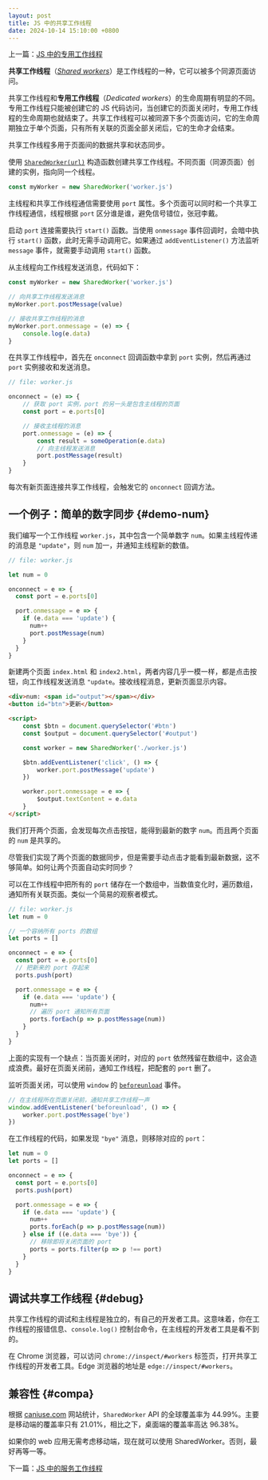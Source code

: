 ```yaml
---
layout: post
title: JS 中的共享工作线程
date: 2024-10-14 15:10:00 +0800
---
```


上一篇：[JS 中的专用工作线程](https://www.1zh.tech/2024/10/12/dedicated-worker.html)

**共享工作线程**（*[Shared workers](https://developer.mozilla.org/en-US/docs/Web/API/SharedWorker)*）是工作线程的一种，它可以被多个同源页面访问。

共享工作线程和**专用工作线程**（*Dedicated workers*）的生命周期有明显的不同。专用工作线程只能被创建它的 JS 代码访问，当创建它的页面关闭时，专用工作线程的生命周期也就结束了。共享工作线程可以被同源下多个页面访问，它的生命周期独立于单个页面，只有所有关联的页面全部关闭后，它的生命才会结束。

共享工作线程多用于页面间的数据共享和状态同步。

使用 [`SharedWorker(url)`](https://developer.mozilla.org/en-US/docs/Web/API/SharedWorker/SharedWorker) 构造函数创建共享工作线程。不同页面（同源页面）创建的实例，指向同一个线程。

```js
const myWorker = new SharedWorker('worker.js')
```

主线程和共享工作线程通信需要使用 `port` 属性。多个页面可以同时和一个共享工作线程通信，线程根据 `port` 区分谁是谁，避免信号错位，张冠李戴。

启动 `port` 连接需要执行 `start()` 函数。当使用 `onmessage` 事件回调时，会暗中执行 `start()` 函数，此时无需手动调用它。如果通过 `addEventListener()` 方法监听 `message` 事件，就需要手动调用 `start()` 函数。

从主线程向工作线程发送消息，代码如下：

```js
const myWorker = new SharedWorker('worker.js')

// 向共享工作线程发送消息
myWorker.port.postMessage(value)

// 接收共享工作线程的消息
myWorker.port.onmessage = (e) => {
    console.log(e.data)
}
```

在共享工作线程中，首先在 `onconnect` 回调函数中拿到 `port` 实例，然后再通过 `port` 实例接收和发送消息。

```js
// file: worker.js

onconnect = (e) => {
    // 获取 port 实例，port 的另一头是包含主线程的页面
    const port = e.ports[0]

    // 接收主线程的消息
    port.onmessage = (e) => {
        const result = someOperation(e.data)
        // 向主线程发送消息
        port.postMessage(result)
    }
}
```

每次有新页面连接共享工作线程，会触发它的 `onconnect` 回调方法。

## 一个例子：简单的数字同步 {#demo-num}

我们编写一个工作线程 `worker.js`，其中包含一个简单数字 `num`。如果主线程传递的消息是 `"update"`，则 `num` 加一，并通知主线程新的数值。

```js
// file: worker.js

let num = 0

onconnect = e => {
  const port = e.ports[0]

  port.onmessage = e => {
    if (e.data === 'update') {
      num++
      port.postMessage(num)
    }
  }
}
```

新建两个页面 `index.html` 和 `index2.html`，两者内容几乎一模一样，都是点击按钮，向工作线程发送消息 `"update`。接收线程消息，更新页面显示内容。

```html
<div>num: <span id="output"></span></div>
<button id="btn">更新</button>

<script>
    const $btn = document.querySelector('#btn')
    const $output = document.querySelector('#output')

    const worker = new SharedWorker('./worker.js')

    $btn.addEventListener('click', () => {
        worker.port.postMessage('update')
    })

    worker.port.onmessage = e => {
        $output.textContent = e.data
    }
</script>
```

我们打开两个页面，会发现每次点击按钮，能得到最新的数字 `num`。而且两个页面的 `num` 是共享的。

尽管我们实现了两个页面的数据同步，但是需要手动点击才能看到最新数据，这不够简单。如何让两个页面自动实时同步？

可以在工作线程中把所有的 `port` 储存在一个数组中，当数值变化时，遍历数组，通知所有关联页面。类似一个简易的观察者模式。

```js
// file: worker.js
let num = 0

// 一个容纳所有 ports 的数组
let ports = []

onconnect = e => {
  const port = e.ports[0]
  // 把新来的 port 存起来
  ports.push(port)

  port.onmessage = e => {
    if (e.data === 'update') {
      num++
      // 遍历 port 通知所有页面
      ports.forEach(p => p.postMessage(num))
    }
  }
}
```

上面的实现有一个缺点：当页面关闭时，对应的 `port` 依然残留在数组中，这会造成浪费。最好在页面关闭前，通知工作线程，把配套的 `port` 删了。

监听页面关闭，可以使用 `window` 的 [`beforeunload`](https://developer.mozilla.org/en-US/docs/Web/API/Window/beforeunload_event) 事件。

```js
// 在主线程所在页面关闭前，通知共享工作线程一声
window.addEventListener('beforeunload', () => {
    worker.port.postMessage('bye')
})
```

在工作线程的代码，如果发现 `"bye"` 消息，则移除对应的 `port`：

```js
let num = 0
let ports = []

onconnect = e => {
  const port = e.ports[0]
  ports.push(port)

  port.onmessage = e => {
    if (e.data === 'update') {
      num++
      ports.forEach(p => p.postMessage(num))
    } else if ((e.data === 'bye')) {
      // 移除即将关闭页面的 port
      ports = ports.filter(p => p !== port)
    }
  }
}
```

## 调试共享工作线程 {#debug}

共享工作线程的调试和主线程是独立的，有自己的开发者工具。这意味着，你在工作线程的报错信息、`console.log()` 控制台命令，在主线程的开发者工具是看不到的。

在 Chrome 浏览器，可以访问 `chrome://inspect/#workers` 标签页，打开共享工作线程的开发者工具。Edge 浏览器的地址是 `edge://inspect/#workers`。

## 兼容性 {#compa}

根据 [caniuse.com](https://caniuse.com/mdn-api_sharedworker) 网站统计，`SharedWorker` API 的全球覆盖率为 44.99%。主要是移动端的覆盖率只有 21.01%，相比之下，桌面端的覆盖率高达 96.38%。

如果你的 web 应用无需考虑移动端，现在就可以使用 SharedWorker。否则，最好再等一等。

下一篇：[JS 中的服务工作线程](https://www.1zh.tech/2024/10/16/service-workers.html)